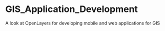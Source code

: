 # GIS_Application_Development
 A look at OpenLayers for developing mobile and web applications for GIS 
